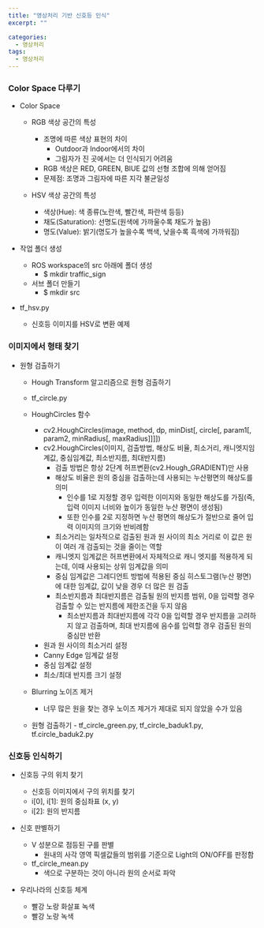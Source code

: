 ```yaml
---
title: "영상처리 기반 신호등 인식"
excerpt: ""

categories:
  - 영상처리
tags:
  - 영상처리
---
```

### Color Space 다루기
- Color Space
  - RGB 색상 공간의 특성
    - 조명에 따른 색상 표현의 차이
      - Outdoor과 Indoor에서의 차이
      - 그림자가 진 곳에서는 더 인식되기 어려움  
    - RGB 색상은 RED, GREEN, BlUE 값의 선형 조합에 의해 얻어짐
    - 문제점: 조명과 그림자에 따른 지각 불균일성

  - HSV 색상 공간의 특성
    - 색상(Hue): 색 종류(노란색, 빨간색, 파란색 등등)
    - 채도(Saturation): 선명도(원색에 가까울수록 채도가 높음)
    - 명도(Value): 밝기(명도가 높을수록 백색, 낮을수록 흑색에 가까워짐)
  
- 작업 폴더 생성
  - ROS workspace의 src 아래에 폴더 생성
    - $ mkdir traffic_sign  
  - 서브 폴더 만들기
    - $ mkdir src
  
- tf_hsv.py
  - 신호등 이미지를 HSV로 변환 예제
  
### 이미지에서 형태 찾기
- 원형 검출하기
  - Hough Transform 알고리즘으로 원형 검출하기  
  - tf_circle.py
  - HoughCircles 함수
    - cv2.HoughCircles(image, method, dp, minDist[, circle[, param1[, param2, minRadius[, maxRadius]]]])
    - cv2.HoughCircles(이미지, 검출방법, 해상도 비율, 최소거리, 캐니엣지임계값, 중심임계값, 최소반지름, 최대반지름)
      - 검출 방법은 항상 2단계 허프변환(cv2.Hough_GRADIENT)만 사용
      - 해상도 비율은 원의 중심을 검출하는데 사용되는 누산평면의 해상도를 의미
        - 인수를 1로 지정할 경우 입력한 이미지와 동일한 해상도를 가짐(즉, 입력 이미지 너비와 높이가 동일한 누산 평면이 생성됨)
        - 또한 인수를 2로 지정하면 누산 평면의 해상도가 절반으로 줄어 입력 이미지의 크기와 반비례함  
      - 최소거리는 일차적으로 검출된 원과 원 사이의 최소 거리로 이 값은 원이 여러 개 검출되는 것을 줄이는 역할
      - 캐니엣지 임계값은 허프변환에서 자체적으로 캐니 엣지를 적용하게 되는데, 이때 사용되는 상위 임계값을 의미
      - 중심 임계값은 그레디언트 방법에 적용된 중심 히스토그램(누산 평면)에 대한 임계값, 값이 낮을 경우 더 많은 원 검출
      - 최소반지름과 최대반지름은 검출될 원의 반지름 범위, 0을 입력할 경우 검출할 수 있는 반지름에 제한조건을 두지 않음
        - 최소반지름과 최대반지름에 각각 0을 입력할 경우 반지름을 고려하지 않고 검출하며, 최대 반지름에 음수를 입력할 경우 검출된 원의 중심만 반환  
    - 원과 원 사이의 최소거리 설정
    - Canny Edge 임계값 설정
    - 중심 임계값 설정
    - 최소/최대 반지름 크기 설정
  
  - Blurring 노이즈 제거
    - 너무 많은 원을 찾는 경우 노이즈 제거가 제대로 되지 않았을 수가 있음
  
  - 원형 검출하기 - tf_circle_green.py, tf_circle_baduk1.py, tf.circle_baduk2.py
  
### 신호등 인식하기
- 신호등 구의 위치 찾기
  - 신호등 이미지에서 구의 위치를 찾기
  - i[0], i[1]: 원의 중심좌표 (x, y)
  - i[2]: 원의 반지름
  
- 신호 판별하기
  - V 성분으로 점등된 구를 판별
    - 원내의 사각 영역 픽셀값들의 범위를 기준으로 Light의 ON/OFF를 판정함  
  - tf_circle_mean.py
    - 색으로 구분하는 것이 아니라 원의 순서로 파악
  
- 우리나라의 신호등 체계
  - 빨강 노랑 화살표 녹색
  - 빨강 노랑 녹색